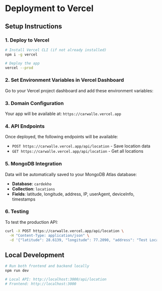 # Deployment to Vercel

## Setup Instructions

### 1. Deploy to Vercel

```bash
# Install Vercel CLI (if not already installed)
npm i -g vercel

# Deploy the app
vercel --prod
```

### 2. Set Environment Variables in Vercel Dashboard

Go to your Vercel project dashboard and add these environment variables:


### 3. Domain Configuration

Your app will be available at: `https://carwalle.vercel.app`

### 4. API Endpoints

Once deployed, the following endpoints will be available:

- `POST https://carwalle.vercel.app/api/location` - Save location data
- `GET https://carwalle.vercel.app/api/location` - Get all locations

### 5. MongoDB Integration

Data will be automatically saved to your MongoDB Atlas database:
- **Database**: `cardekho`
- **Collection**: `locations`
- **Fields**: latitude, longitude, address, IP, userAgent, deviceInfo, timestamps

### 6. Testing

To test the production API:

```bash
curl -X POST https://carwalle.vercel.app/api/location \
  -H "Content-Type: application/json" \
  -d '{"latitude": 28.6139, "longitude": 77.2090, "address": "Test Location"}'
```

## Local Development

```bash
# Run both frontend and backend locally
npm run dev

# Local API: http://localhost:3000/api/location
# Frontend: http://localhost:3000
```